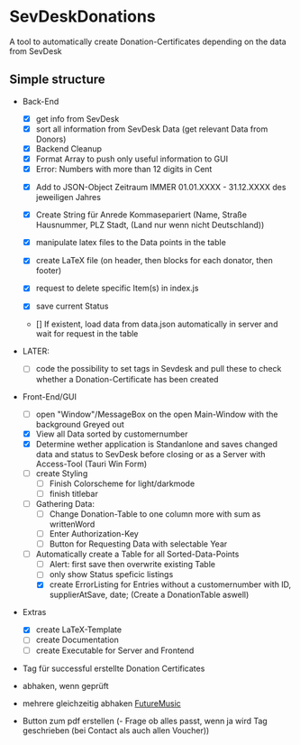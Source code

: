 # SevDeskDonations

 A tool to automatically create Donation-Certificates depending on the data from SevDesk

## Simple structure

- Back-End
  - [x] get info from SevDesk
  - [x] sort all information from SevDesk Data (get relevant Data from Donors)
  - [x] Backend Cleanup
  - [x] Format Array to push only useful information to GUI
  - [x] Error: Numbers with more than 12 digits in Cent
  <!-- - [ ] code the possibility to change wrong Data in the GUI and push to sevDesk -->
    <!-- - List all Data of specific user to be changend/corrected and then saved -->
  - [x] Add to JSON-Object Zeitraum IMMER 01.01.XXXX - 31.12.XXXX des jeweiligen Jahres
  - [x] Create String für Anrede Kommasepariert (Name, Straße Hausnummer, PLZ Stadt, (Land nur wenn nicht Deutschland))

  - [x] manipulate latex files to the Data points in the table
  - [x] create LaTeX file (on header, then blocks for each donator, then footer)
  - [x] request to delete specific Item(s) in index.js
  - [x] save current Status
  - [] If existent, load data from data.json automatically in server and wait for request in the table

- LATER:
  - [ ] code the possibility to set tags in Sevdesk and pull these to check whether a Donation-Certificate has been created
    <!-- - [ ] manage LaTeX files as PDF(Save to local Machine/send via mail/send via letter at sevdesk or other) -->

- Front-End/GUI
  - [ ] open "Window"/MessageBox on the open Main-Window with the background Greyed out
  - [x] View all Data sorted by customernumber
  - [x] Determine wether application is Standanlone and saves changed data and status to SevDesk before closing or as a Server with Access-Tool (Tauri Win Form)
  - [ ] create Styling
    - [ ] Finish Colorscheme for light/darkmode
    - [ ] finish titlebar
  - [ ] Gathering Data:
    - [ ] Change Donation-Table to one column more with sum as writtenWord
    - [ ] Enter Authorization-Key
    - [ ] Button for Requesting Data with selectable Year
  - [ ] Automatically create a Table for all Sorted-Data-Points
    - [ ] Alert: first save then overwrite existing Table
    - [ ] only show Status speficic listings
    - [x] create ErrorListing for Entries without a customernumber with ID, supplierAtSave, date; (Create a DonationTable aswell)
- Extras
  - [x] create LaTeX-Template
  - [ ] create Documentation
  - [ ] create Executable for Server and Frontend
  
- Tag für successful erstellte Donation Certificates

- abhaken, wenn geprüft
- mehrere gleichzeitig abhaken      [FutureMusic](ttps://stackoverflow.com/questions/659508/how-can-i-shift-select-multiple-checkboxes-like-gmail)
- Button zum pdf erstellen
(- Frage ob alles passt, wenn ja wird Tag geschrieben (bei Contact als auch allen Voucher))
